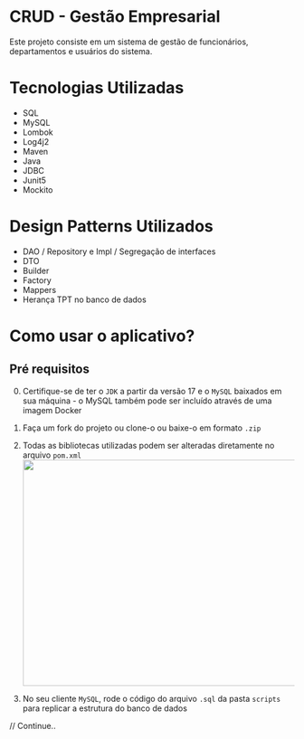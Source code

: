# CRUD - Gestão Empresarial
Este projeto consiste em um sistema de gestão de funcionários, departamentos e usuários do sistema.

# Tecnologias Utilizadas
- SQL
- MySQL
- Lombok
- Log4j2
- Maven
- Java
- JDBC
- Junit5
- Mockito

# Design Patterns Utilizados
- DAO / Repository e Impl / Segregação de interfaces
- DTO
- Builder
- Factory
- Mappers
- Herança TPT no banco de dados

# Como usar o aplicativo?
## Pré requisitos

0. Certifique-se de ter o `JDK` a partir da versão 17 e o `MySQL` baixados em sua máquina - o MySQL também pode ser incluído através de uma imagem Docker

1. Faça um fork do projeto ou clone-o ou baixe-o em formato `.zip`

2. Todas as bibliotecas utilizadas podem ser alteradas diretamente no arquivo `pom.xml`
<img src='https://github.com/RayanArgolo03/crud-jdbc-mysql-1/assets/113947677/e9d105ac-91e8-433b-b6d5-0ac4a786a1f2' width='600' height='400'></img>

3. No seu cliente `MySQL`, rode o código do arquivo `.sql` da pasta `scripts` para replicar a estrutura do banco de dados

// Continue..


